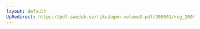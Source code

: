 ```yaml
---
layout: default
UpRedirect: https://pdf.swedeb.se/riksdagen-volumeG-pdf/200001/reg_200001/reg_200001_0303.pdf
---
```

